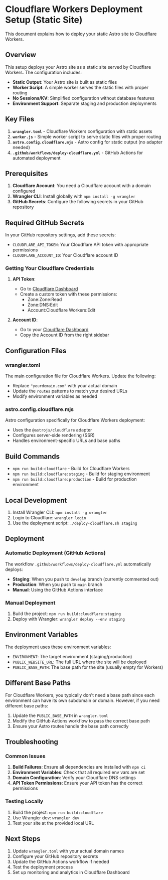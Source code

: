 # Cloudflare Workers Deployment Setup (Static Site)

This document explains how to deploy your static Astro site to Cloudflare Workers.

## Overview

This setup deploys your Astro site as a static site served by Cloudflare Workers. The configuration includes:

- **Static Output**: Your Astro site is built as static files
- **Worker Script**: A simple worker serves the static files with proper routing
- **No Sessions/KV**: Simplified configuration without database features
- **Environment Support**: Separate staging and production deployments

## Key Files

1. **`wrangler.toml`** - Cloudflare Workers configuration with static assets
2. **`worker.js`** - Simple worker script to serve static files with proper routing
3. **`astro.config.cloudflare.mjs`** - Astro config for static output (no adapter needed)
4. **`.github/workflows/deploy-cloudflare.yml`** - GitHub Actions for automated deployment

## Prerequisites

1. **Cloudflare Account**: You need a Cloudflare account with a domain configured
2. **Wrangler CLI**: Install globally with `npm install -g wrangler`
3. **GitHub Secrets**: Configure the following secrets in your GitHub repository

## Required GitHub Secrets

In your GitHub repository settings, add these secrets:

- `CLOUDFLARE_API_TOKEN`: Your Cloudflare API token with appropriate permissions
- `CLOUDFLARE_ACCOUNT_ID`: Your Cloudflare account ID

### Getting Your Cloudflare Credentials

1. **API Token**: 
   - Go to [Cloudflare Dashboard](https://dash.cloudflare.com/profile/api-tokens)
   - Create a custom token with these permissions:
     - Zone:Zone:Read
     - Zone:DNS:Edit  
     - Account:Cloudflare Workers:Edit

2. **Account ID**:
   - Go to your [Cloudflare Dashboard](https://dash.cloudflare.com/)
   - Copy the Account ID from the right sidebar

## Configuration Files

### wrangler.toml
The main configuration file for Cloudflare Workers. Update the following:

- Replace `"yourdomain.com"` with your actual domain
- Update the `routes` patterns to match your desired URLs
- Modify environment variables as needed

### astro.config.cloudflare.mjs
Astro configuration specifically for Cloudflare Workers deployment:

- Uses the `@astrojs/cloudflare` adapter
- Configures server-side rendering (SSR)
- Handles environment-specific URLs and base paths

## Build Commands

- `npm run build:cloudflare` - Build for Cloudflare Workers
- `npm run build:cloudflare:staging` - Build for staging environment
- `npm run build:cloudflare:production` - Build for production environment

## Local Development

1. Install Wrangler CLI: `npm install -g wrangler`
2. Login to Cloudflare: `wrangler login`
3. Use the deployment script: `./deploy-cloudflare.sh staging`

## Deployment

### Automatic Deployment (GitHub Actions)

The workflow `.github/workflows/deploy-cloudflare.yml` automatically deploys:

- **Staging**: When you push to `develop` branch (currently commented out)
- **Production**: When you push to `main` branch
- **Manual**: Using the GitHub Actions interface

### Manual Deployment

1. Build the project: `npm run build:cloudflare:staging`
2. Deploy with Wrangler: `wrangler deploy --env staging`

## Environment Variables

The deployment uses these environment variables:

- `ENVIRONMENT`: The target environment (staging/production)
- `PUBLIC_WEBSITE_URL`: The full URL where the site will be deployed
- `PUBLIC_BASE_PATH`: The base path for the site (usually empty for Workers)

## Different Base Paths

For Cloudflare Workers, you typically don't need a base path since each environment can have its own subdomain or domain. However, if you need different base paths:

1. Update the `PUBLIC_BASE_PATH` in `wrangler.toml`
2. Modify the GitHub Actions workflow to pass the correct base path
3. Ensure your Astro routes handle the base path correctly

## Troubleshooting

### Common Issues

1. **Build Failures**: Ensure all dependencies are installed with `npm ci`
2. **Environment Variables**: Check that all required env vars are set
3. **Domain Configuration**: Verify your Cloudflare DNS settings
4. **API Token Permissions**: Ensure your API token has the correct permissions

### Testing Locally

1. Build the project: `npm run build:cloudflare`
2. Use Wrangler dev: `wrangler dev`
3. Test your site at the provided local URL

## Next Steps

1. Update `wrangler.toml` with your actual domain names
2. Configure your GitHub repository secrets
3. Update the GitHub Actions workflow if needed
4. Test the deployment process
5. Set up monitoring and analytics in Cloudflare Dashboard
